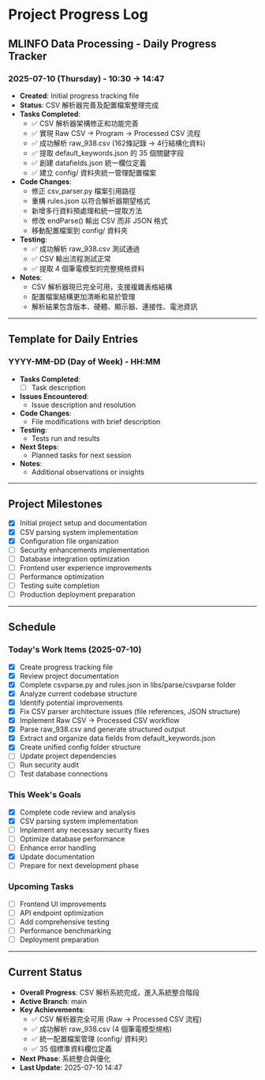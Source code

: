 # Project Progress Log

## MLINFO Data Processing - Daily Progress Tracker

### 2025-07-10 (Thursday) - 10:30 → 14:47
- **Created**: Initial progress tracking file
- **Status**: CSV 解析器完善及配置檔案整理完成
- **Tasks Completed**: 
  - ✅ CSV 解析器架構修正和功能完善
  - ✅ 實現 Raw CSV → Program → Processed CSV 流程
  - ✅ 成功解析 raw_938.csv (162條記錄 → 4行結構化資料)
  - ✅ 提取 default_keywords.json 的 35 個關鍵字段
  - ✅ 創建 datafields.json 統一欄位定義
  - ✅ 建立 config/ 資料夾統一管理配置檔案
- **Code Changes**: 
  - 修正 csv_parser.py 檔案引用路徑
  - 重構 rules.json 以符合解析器期望格式
  - 新增多行資料預處理和統一提取方法
  - 修改 endParse() 輸出 CSV 而非 JSON 格式
  - 移動配置檔案到 config/ 資料夾
- **Testing**: 
  - ✅ 成功解析 raw_938.csv 測試通過
  - ✅ CSV 輸出流程測試正常
  - ✅ 提取 4 個筆電模型的完整規格資料
- **Notes**: 
  - CSV 解析器現已完全可用，支援複雜表格結構
  - 配置檔案結構更加清晰和易於管理
  - 解析結果包含版本、硬體、顯示器、連接性、電池資訊

---

## Template for Daily Entries

### YYYY-MM-DD (Day of Week) - HH:MM
- **Tasks Completed**: 
  - [ ] Task description
- **Issues Encountered**: 
  - Issue description and resolution
- **Code Changes**: 
  - File modifications with brief description
- **Testing**: 
  - Tests run and results
- **Next Steps**: 
  - Planned tasks for next session
- **Notes**: 
  - Additional observations or insights

---

## Project Milestones

- [x] Initial project setup and documentation
- [x] CSV parsing system implementation
- [x] Configuration file organization
- [ ] Security enhancements implementation
- [ ] Database integration optimization
- [ ] Frontend user experience improvements
- [ ] Performance optimization
- [ ] Testing suite completion
- [ ] Production deployment preparation

---

## Schedule

### Today's Work Items (2025-07-10)
- [x] Create progress tracking file
- [x] Review project documentation  
- [x] Complete csvparse.py and rules.json in libs/parse/csvparse folder
- [x] Analyze current codebase structure
- [x] Identify potential improvements
- [x] Fix CSV parser architecture issues (file references, JSON structure)
- [x] Implement Raw CSV → Processed CSV workflow
- [x] Parse raw_938.csv and generate structured output
- [x] Extract and organize data fields from default_keywords.json
- [x] Create unified config folder structure
- [ ] Update project dependencies
- [ ] Run security audit
- [ ] Test database connections

### This Week's Goals
- [x] Complete code review and analysis
- [x] CSV parsing system implementation
- [ ] Implement any necessary security fixes
- [ ] Optimize database performance
- [ ] Enhance error handling
- [x] Update documentation
- [ ] Prepare for next development phase

### Upcoming Tasks
- [ ] Frontend UI improvements
- [ ] API endpoint optimization
- [ ] Add comprehensive testing
- [ ] Performance benchmarking
- [ ] Deployment preparation

---

## Current Status
- **Overall Progress**: CSV 解析系統完成，進入系統整合階段
- **Active Branch**: main
- **Key Achievements**: 
  - ✅ CSV 解析器完全可用 (Raw → Processed CSV 流程)
  - ✅ 成功解析 raw_938.csv (4 個筆電模型規格)
  - ✅ 統一配置檔案管理 (config/ 資料夾)
  - ✅ 35 個標準資料欄位定義
- **Next Phase**: 系統整合與優化
- **Last Update**: 2025-07-10 14:47